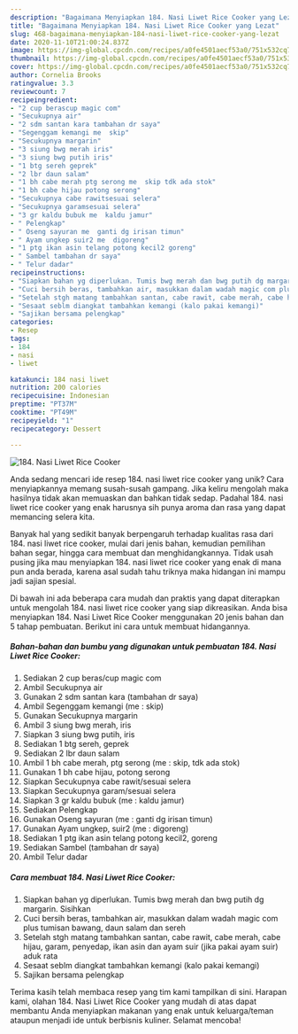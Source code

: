 ```yaml
---
description: "Bagaimana Menyiapkan 184. Nasi Liwet Rice Cooker yang Lezat"
title: "Bagaimana Menyiapkan 184. Nasi Liwet Rice Cooker yang Lezat"
slug: 468-bagaimana-menyiapkan-184-nasi-liwet-rice-cooker-yang-lezat
date: 2020-11-10T21:00:24.837Z
image: https://img-global.cpcdn.com/recipes/a0fe4501aecf53a0/751x532cq70/184-nasi-liwet-rice-cooker-foto-resep-utama.jpg
thumbnail: https://img-global.cpcdn.com/recipes/a0fe4501aecf53a0/751x532cq70/184-nasi-liwet-rice-cooker-foto-resep-utama.jpg
cover: https://img-global.cpcdn.com/recipes/a0fe4501aecf53a0/751x532cq70/184-nasi-liwet-rice-cooker-foto-resep-utama.jpg
author: Cornelia Brooks
ratingvalue: 3.3
reviewcount: 7
recipeingredient:
- "2 cup berascup magic com"
- "Secukupnya air"
- "2 sdm santan kara tambahan dr saya"
- "Segenggam kemangi me  skip"
- "Secukupnya margarin"
- "3 siung bwg merah iris"
- "3 siung bwg putih iris"
- "1 btg sereh geprek"
- "2 lbr daun salam"
- "1 bh cabe merah ptg serong me  skip tdk ada stok"
- "1 bh cabe hijau potong serong"
- "Secukupnya cabe rawitsesuai selera"
- "Secukupnya garamsesuai selera"
- "3 gr kaldu bubuk me  kaldu jamur"
- " Pelengkap"
- " Oseng sayuran me  ganti dg irisan timun"
- " Ayam ungkep suir2 me  digoreng"
- "1 ptg ikan asin telang potong kecil2 goreng"
- " Sambel tambahan dr saya"
- " Telur dadar"
recipeinstructions:
- "Siapkan bahan yg diperlukan. Tumis bwg merah dan bwg putih dg margarin. Sisihkan"
- "Cuci bersih beras, tambahkan air, masukkan dalam wadah magic com plus tumisan bawang, daun salam dan sereh"
- "Setelah stgh matang tambahkan santan, cabe rawit, cabe merah, cabe hijau, garam, penyedap, ikan asin dan ayam suir (jika pakai ayam suir) aduk rata"
- "Sesaat seblm diangkat tambahkan kemangi (kalo pakai kemangi)"
- "Sajikan bersama pelengkap"
categories:
- Resep
tags:
- 184
- nasi
- liwet

katakunci: 184 nasi liwet 
nutrition: 200 calories
recipecuisine: Indonesian
preptime: "PT37M"
cooktime: "PT49M"
recipeyield: "1"
recipecategory: Dessert

---
```



![184. Nasi Liwet Rice Cooker](https://img-global.cpcdn.com/recipes/a0fe4501aecf53a0/751x532cq70/184-nasi-liwet-rice-cooker-foto-resep-utama.jpg)

Anda sedang mencari ide resep 184. nasi liwet rice cooker yang unik? Cara menyiapkannya memang susah-susah gampang. Jika keliru mengolah maka hasilnya tidak akan memuaskan dan bahkan tidak sedap. Padahal 184. nasi liwet rice cooker yang enak harusnya sih punya aroma dan rasa yang dapat memancing selera kita.

Banyak hal yang sedikit banyak berpengaruh terhadap kualitas rasa dari 184. nasi liwet rice cooker, mulai dari jenis bahan, kemudian pemilihan bahan segar, hingga cara membuat dan menghidangkannya. Tidak usah pusing jika mau menyiapkan 184. nasi liwet rice cooker yang enak di mana pun anda berada, karena asal sudah tahu triknya maka hidangan ini mampu jadi sajian spesial.




Di bawah ini ada beberapa cara mudah dan praktis yang dapat diterapkan untuk mengolah 184. nasi liwet rice cooker yang siap dikreasikan. Anda bisa menyiapkan 184. Nasi Liwet Rice Cooker menggunakan 20 jenis bahan dan 5 tahap pembuatan. Berikut ini cara untuk membuat hidangannya.

<!--inarticleads1-->

##### Bahan-bahan dan bumbu yang digunakan untuk pembuatan 184. Nasi Liwet Rice Cooker:

1. Sediakan 2 cup beras/cup magic com
1. Ambil Secukupnya air
1. Gunakan 2 sdm santan kara (tambahan dr saya)
1. Ambil Segenggam kemangi (me : skip)
1. Gunakan Secukupnya margarin
1. Ambil 3 siung bwg merah, iris
1. Siapkan 3 siung bwg putih, iris
1. Sediakan 1 btg sereh, geprek
1. Sediakan 2 lbr daun salam
1. Ambil 1 bh cabe merah, ptg serong (me : skip, tdk ada stok)
1. Gunakan 1 bh cabe hijau, potong serong
1. Siapkan Secukupnya cabe rawit/sesuai selera
1. Siapkan Secukupnya garam/sesuai selera
1. Siapkan 3 gr kaldu bubuk (me : kaldu jamur)
1. Sediakan  Pelengkap
1. Gunakan  Oseng sayuran (me : ganti dg irisan timun)
1. Gunakan  Ayam ungkep, suir2 (me : digoreng)
1. Sediakan 1 ptg ikan asin telang potong kecil2, goreng
1. Sediakan  Sambel (tambahan dr saya)
1. Ambil  Telur dadar




<!--inarticleads2-->

##### Cara membuat 184. Nasi Liwet Rice Cooker:

1. Siapkan bahan yg diperlukan. Tumis bwg merah dan bwg putih dg margarin. Sisihkan
1. Cuci bersih beras, tambahkan air, masukkan dalam wadah magic com plus tumisan bawang, daun salam dan sereh
1. Setelah stgh matang tambahkan santan, cabe rawit, cabe merah, cabe hijau, garam, penyedap, ikan asin dan ayam suir (jika pakai ayam suir) aduk rata
1. Sesaat seblm diangkat tambahkan kemangi (kalo pakai kemangi)
1. Sajikan bersama pelengkap




Terima kasih telah membaca resep yang tim kami tampilkan di sini. Harapan kami, olahan 184. Nasi Liwet Rice Cooker yang mudah di atas dapat membantu Anda menyiapkan makanan yang enak untuk keluarga/teman ataupun menjadi ide untuk berbisnis kuliner. Selamat mencoba!
